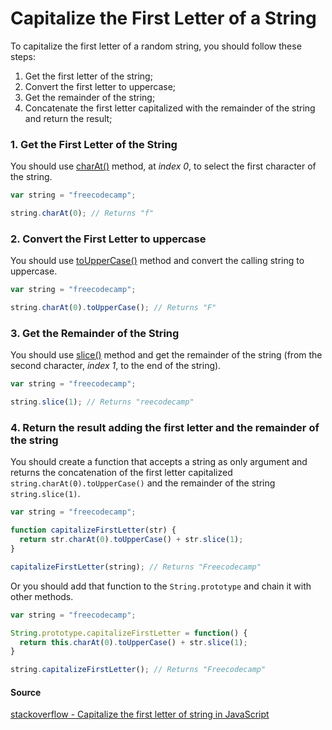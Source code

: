 # Capitalize the First Letter of a String

To capitalize the first letter of a random string, you should follow these steps:
1. Get the first letter of the string;
2. Convert the first letter to uppercase;
3. Get the remainder of the string;
4. Concatenate the first letter capitalized with the remainder of the string and return the result;

### 1. Get the First Letter of the String

You should use [charAt()](https://github.com/FreeCodeCamp/FreeCodeCamp/wiki/js-String-prototype-charAt) method, at *index 0*, to select the first character of the string.

```javascript
var string = "freecodecamp";

string.charAt(0); // Returns "f"
```

### 2. Convert the First Letter to uppercase

You should use [toUpperCase()](https://github.com/FreeCodeCamp/FreeCodeCamp/wiki/js-String-prototype-toUpperCase) method and convert the calling string to uppercase.

```javascript
var string = "freecodecamp";

string.charAt(0).toUpperCase(); // Returns "F"
```

### 3. Get the Remainder of the String

You should use [slice()](https://github.com/freecodecamp/freecodecamp/wiki/js-array-prototype-slice) method and get the remainder of the string (from the second character, *index 1*, to the end of the string).

```javascript
var string = "freecodecamp";

string.slice(1); // Returns "reecodecamp"
```

### 4. Return the result adding the first letter and the remainder of the string

You should create a function that accepts a string as only argument and returns the concatenation of the first letter capitalized `string.charAt(0).toUpperCase()` and the remainder of the string `string.slice(1)`.

```javascript
var string = "freecodecamp";

function capitalizeFirstLetter(str) {
  return str.charAt(0).toUpperCase() + str.slice(1);
}

capitalizeFirstLetter(string); // Returns "Freecodecamp"
```

Or you should add that function to the `String.prototype` and chain it with other methods.

```javascript
var string = "freecodecamp";

String.prototype.capitalizeFirstLetter = function() {
  return this.charAt(0).toUpperCase() + str.slice(1);
}

string.capitalizeFirstLetter(); // Returns "Freecodecamp"
```

#### Source

[stackoverflow - Capitalize the first letter of string in JavaScript](http://stackoverflow.com/questions/1026069/capitalize-the-first-letter-of-string-in-javascript/1026087#1026087)
